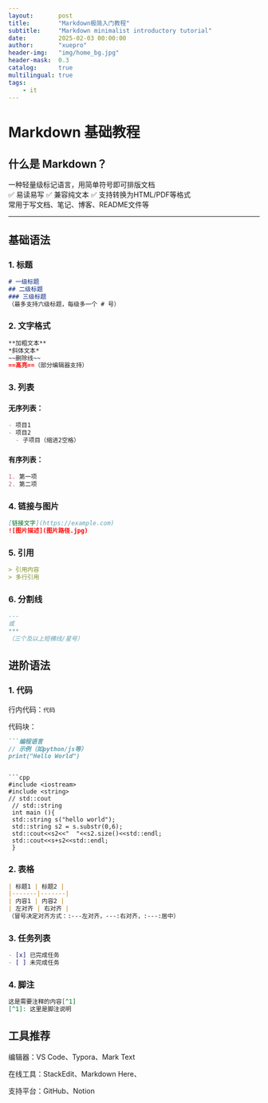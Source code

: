 ```yaml
---
layout:       post
title:        "Markdown极简入门教程"
subtitle:     "Markdown minimalist introductory tutorial"
date:         2025-02-03 00:00:00
author:       "xuepro"
header-img:   "img/home_bg.jpg"
header-mask:  0.3
catalog:      true
multilingual: true
tags:
    - it
---
```


# Markdown 基础教程

## 什么是 Markdown？
一种轻量级标记语言，用简单符号即可排版文档  
✅ 易读易写 ✅ 兼容纯文本 ✅ 支持转换为HTML/PDF等格式  
常用于写文档、笔记、博客、README文件等

---

## 基础语法

### 1. 标题
```markdown
# 一级标题
## 二级标题
### 三级标题
（最多支持六级标题，每级多一个 # 号）
```

### 2. 文字格式
```markdown
**加粗文本**  
*斜体文本*  
~~删除线~~  
==高亮==（部分编辑器支持）
```

### 3. 列表
#### 无序列表：
```markdown
- 项目1
- 项目2
  - 子项目（缩进2空格）
```
#### 有序列表：
```markdown
1. 第一项
2. 第二项
```
### 4. 链接与图片
```markdown
[链接文字](https://example.com)
![图片描述](图片路径.jpg)
```

### 5. 引用
```markdown
> 引用内容
> 多行引用
```
### 6. 分割线
```markdown
---
或
***
（三个及以上短横线/星号）
```

## 进阶语法

### 1. 代码

行内代码：`代码`

代码块：
```markdown
```编程语言
// 示例（如python/js等）
print("Hello World")
```
```

```cpp
#include <iostream>       
#include <string>         
// std::cout
 // std::string
 int main (){
 std::string s("hello world");
 std::string s2 = s.substr(0,6);
 std::cout<<s2<<"  "<<s2.size()<<std::endl;
 std::cout<<s+s2<<std::endl;
 }
```

### 2. 表格
```markdown
| 标题1 | 标题2 |
|-------|-------|
| 内容1 | 内容2 |
| 左对齐 | 右对齐 |
（冒号决定对齐方式：:---左对齐，---:右对齐，:---:居中）
```

### 3. 任务列表
```markdown
- [x] 已完成任务
- [ ] 未完成任务
```

### 4. 脚注
```markdown
这是需要注释的内容[^1]
[^1]: 这里是脚注说明
```

## 工具推荐

编辑器：VS Code、Typora、Mark Text

在线工具：StackEdit、Markdown Here、

支持平台：GitHub、Notion

